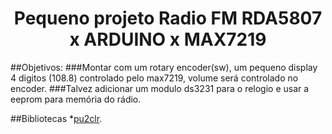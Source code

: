 <h1 align="center">Pequeno projeto Radio FM RDA5807 x ARDUINO x MAX7219</h1>
##Objetivos:
###Montar com um rotary encoder(sw), um pequeno display 4 digitos (108.8) controlado pelo max7219, volume será controlado no encoder.
###Talvez adicionar um modulo ds3231 para o relogio e usar a eeprom para memória do rádio.

##Bibliotecas
*[pu2clr](https://pu2clr.github.io/RDA5807/).

